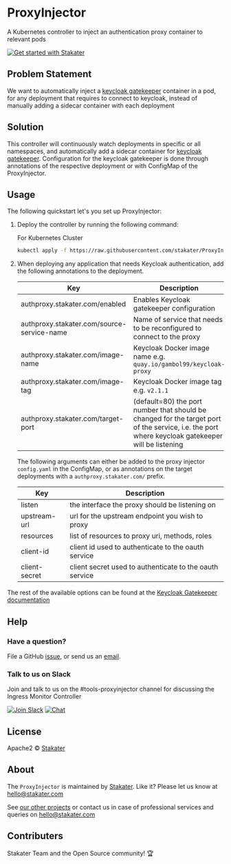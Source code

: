 # ProxyInjector
A Kubernetes controller to inject an authentication proxy container to relevant pods

[![Get started with Stakater](https://stakater.github.io/README/stakater-github-banner.png)](http://stakater.com/?utm_source=ProxyInjector&utm_medium=github)

## Problem Statement

We want to automatically inject a [keycloak gatekeeper](https://github.com/keycloak/keycloak-gatekeeper) container in a pod, for any deployment that requires to connect
 to keycloak, instead of manually adding a sidecar container with each deployment 

## Solution

This controller will continuously watch deployments in specific or all namespaces, and automatically add a sidecar container for [keycloak gatekeeper](https://github.com/keycloak/keycloak-gatekeeper). Configuration for the keycloak gatekeeper is done through annotations of the respective deployment or with ConfigMap of the ProxyInjector.


## Usage

The following quickstart let's you set up ProxyInjector:

1. Deploy the controller by running the following command:

    For Kubernetes Cluster
   ```bash
   kubectl apply -f https://raw.githubusercontent.com/stakater/ProxyInjector/master/deployments/kubernetes/proxyinjector.yaml -n default

2. When deploying any application that needs Keycloak authentication, add the following annotations to the deployment.
  
    | Key                                        | Description                                                                                                                                  |
    |--------------------------------------------|----------------------------------------------------------------------------------------------------------------------------------------------|
    | authproxy.stakater.com/enabled             | Enables Keycloak gatekeeper configuration                                                                                                         |
    | authproxy.stakater.com/source-service-name | Name of service that needs to be reconfigured to connect to the proxy                                                                        |
    | authproxy.stakater.com/image-name          | Keycloak Docker image name e.g. `quay.io/gambol99/keycloak-proxy`                                                                            |
    | authproxy.stakater.com/image-tag           | Keycloak Docker image tag e.g. `v2.1.1`                                                                                                      |
    | authproxy.stakater.com/target-port         | (default=80) the port number that should be changed for the target port of the service, i.e. the port where keycloak gatekeeper will be listening |
    
    The following arguments can either be added to the proxy injector `config.yaml` in the ConfigMap, or as annotations
    on the target deployments with a `authproxy.stakater.com/` prefix.

    | Key           | Description                                             |
    |---------------|---------------------------------------------------------|
    | listen        | the interface the proxy should be listening on          |
    | upstream-url  | url for the upstream endpoint you wish to proxy         |
    | resources     | list of resources to proxy uri, methods, roles          |
    | client-id     | client id used to authenticate to the oauth service     |
    | client-secret | client secret used to authenticate to the oauth service |

The rest of the available options can be found at the [Keycloak Gatekeeper documentation](https://github.com/keycloak/keycloak-gatekeeper#keycloak-proxy)
 
## Help

### Have a question?
File a GitHub [issue](https://github.com/stakater/ProxyInjector/issues), or send us an [email](mailto:hello@stakater.com).

### Talk to us on Slack
Join and talk to us on the #tools-proxyinjector channel for discussing the Ingress Monitor Controller

[![Join Slack](https://stakater.github.io/README/stakater-join-slack-btn.png)](https://stakater-slack.herokuapp.com/)
[![Chat](https://stakater.github.io/README/stakater-chat-btn.png)](https://stakater.slack.com/messages/)

## License

Apache2 © [Stakater](http://stakater.com)

## About

The `ProxyInjector` is maintained by [Stakater][website]. Like it? Please let us know at <hello@stakater.com>

See [our other projects][community]
or contact us in case of professional services and queries on <hello@stakater.com>

  [website]: http://stakater.com/
  [community]: https://www.stakater.com/projects-overview.html

## Contributers

Stakater Team and the Open Source community! :trophy:

